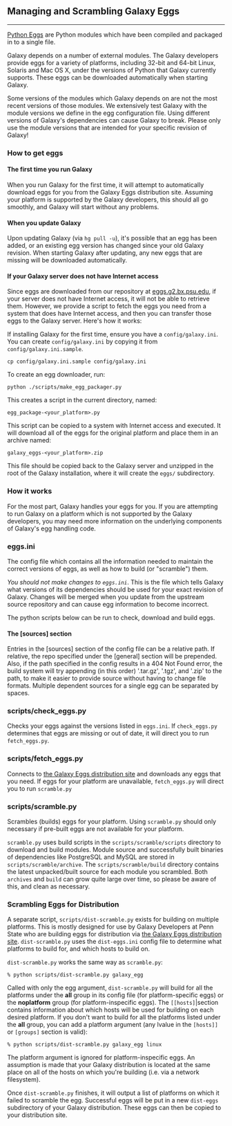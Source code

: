  

## Managing and Scrambling Galaxy Eggs

* * *

[Python Eggs](http://peak.telecommunity.com/DevCenter/PythonEggs) are Python modules which have been compiled and packaged in to a single file.

Galaxy depends on a number of external modules. The Galaxy developers provide eggs for a variety of platforms, including 32-bit and 64-bit Linux, Solaris and Mac OS X, under the versions of Python that Galaxy currently supports. These eggs can be downloaded automatically when starting Galaxy.

Some versions of the modules which Galaxy depends on are not the most recent versions of those modules. We extensively test Galaxy with the module versions we define in the egg configuration file. Using different versions of Galaxy's dependencies can cause Galaxy to break. Please only use the module versions that are intended for your specific revision of Galaxy!

### How to get eggs

#### The first time you run Galaxy

When you run Galaxy for the first time, it will attempt to automatically download eggs for you from the Galaxy Eggs distribution site. Assuming your platform is supported by the Galaxy developers, this should all go smoothly, and Galaxy will start without any problems.

#### When you update Galaxy

Upon updating Galaxy (via `hg pull -u`), it's possible that an egg has been added, or an existing egg version has changed since your old Galaxy revision. When starting Galaxy after updating, any new eggs that are missing will be downloaded automatically.

#### If your Galaxy server does not have Internet access

Since eggs are downloaded from our repository at [eggs.g2.bx.psu.edu](http://eggs.g2.bx.psu.edu), if your server does not have Internet access, it will not be able to retrieve them. However, we provide a script to fetch the eggs you need from a system that does have Internet access, and then you can transfer those eggs to the Galaxy server. Here's how it works:

If installing Galaxy for the first time, ensure you have a `config/galaxy.ini`. You can create `config/galaxy.ini` by copying it from `config/galaxy.ini.sample`.

```
cp config/galaxy.ini.sample config/galaxy.ini
```

To create an egg downloader, run:

```
python ./scripts/make_egg_packager.py
```

This creates a script in the current directory, named:

```
egg_package-<your_platform>.py
```

This script can be copied to a system with Internet access and executed. It will download all of the eggs for the original platform and place them in an archive named:

```
galaxy_eggs-<your_platform>.zip
```

This file should be copied back to the Galaxy server and unzipped in the root of the Galaxy installation, where it will create the `eggs/` subdirectory.

### How it works

For the most part, Galaxy handles your eggs for you. If you are attempting to run Galaxy on a platform which is not supported by the Galaxy developers, you may need more information on the underlying components of Galaxy's egg handling code.

### eggs.ini

The config file which contains all the information needed to maintain the correct versions of eggs, as well as how to build (or "scramble") them.

_You should not make changes to `eggs.ini`_. This is the file which tells Galaxy what versions of its dependencies should be used for your exact revision of Galaxy. Changes will be merged when you update from the upstream source repository and can cause egg information to become incorrect.

The python scripts below can be run to check, download and build eggs.

#### The [sources] section

Entries in the [sources] section of the config file can be a relative path. If relative, the repo specified under the [general] section will be prepended. Also, if the path specified in the config results in a 404 Not Found error, the build system will try appending (in this order) '.tar.gz', '.tgz', and '.zip' to the path, to make it easier to provide source without having to change file formats. Multiple dependent sources for a single egg can be separated by spaces.

### scripts/check\_eggs.py

Checks your eggs against the versions listed in `eggs.ini`. If `check_eggs.py` determines that eggs are missing or out of date, it will direct you to run `fetch_eggs.py`.

### scripts/fetch\_eggs.py

Connects to [the Galaxy Eggs distribution site](http://eggs.g2.bx.psu.edu/) and downloads any eggs that you need. If eggs for your platform are unavailable, `fetch_eggs.py` will direct you to run `scramble.py`

### scripts/scramble.py

Scrambles (builds) eggs for your platform. Using `scramble.py` should only necessary if pre-built eggs are not available for your platform.

`scramble.py` uses build scripts in the `scripts/scramble/scripts` directory to download and build modules. Module source and successfully built binaries of dependencies like PostgreSQL and MySQL are stored in `scripts/scramble/archive`. The `scripts/scramble/build` directory contains the latest unpacked/built source for each module you scrambled. Both `archives` and `build` can grow quite large over time, so please be aware of this, and clean as necessary.

### Scrambling Eggs for Distribution

A separate script, `scripts/dist-scramble.py` exists for building on multiple platforms. This is mostly designed for use by Galaxy Developers at Penn State who are building eggs for distribution via [the Galaxy Eggs distribution site](http://eggs.g2.bx.psu.edu). `dist-scramble.py` uses the `dist-eggs.ini` config file to determine what platforms to build for, and which hosts to build on.

`dist-scramble.py` works the same way as `scramble.py`:

`% python scripts/dist-scramble.py galaxy_egg`

Called with only the egg argument, `dist-scramble.py` will build for all the platforms under the **all** group in its config file (for platform-specific eggs) or the **noplatform** group (for platform-inspecific eggs). The `[[hosts]`|section contains information about which hosts will be used for building on each desired platform. If you don't want to build for all the platforms listed under the **all** group, you can add a platform argument (any lvalue in the `[hosts]]` or `[groups]` section is valid):

`% python scripts/dist-scramble.py galaxy_egg linux`

The platform argument is ignored for platform-inspecific eggs. An assumption is made that your Galaxy distribution is located at the same place on all of the hosts on which you're building (i.e. via a network filesystem).

Once `dist-scramble.py` finishes, it will output a list of platforms on which it failed to scramble the egg. Successful eggs will be put in a new `dist-eggs` subdirectory of your Galaxy distribution. These eggs can then be copied to your distribution site.
